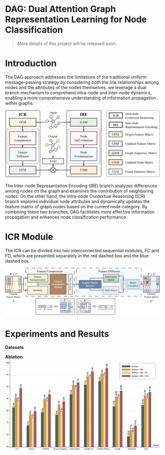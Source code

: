 # DAG: Dual Attention Graph Representation Learning for Node Classification

> More details of this project will be released soon.

# Introduction
The DAG approach addresses the limitations of the traditional uniform message-passing strategy by considering both the link relationships among nodes and the attributes of the nodes themselves. we leverage a dual branch mechanism to comprehend intra-node and inter-node dynamics, enabling a more comprehensive understanding of information propagation within graphs.

![benchmark](./figures/overall.png)

The Inter-node Representation Encoding (IRE) branch analyzes differences among nodes on the graph and examines the contribution of neighboring nodes. On the other hand, the Intra-node Contextual Reasoning (ICR) branch explores individual node attributes and dynamically updates the feature matrix of graph nodes based on the current node category. By combining these two branches, DAG facilitates more effective information propagation and enhances node classification performance.

# ICR Module
The ICR can be divided into two interconnected sequential modules, FC and FD, which are presented separately in the red dashed box and the blue dashed box.

![icr](./figures/whole.jpg)

# Experiments and Results
**Datesets**


**Ablation**
![ablation](./figures/ablation.png)
